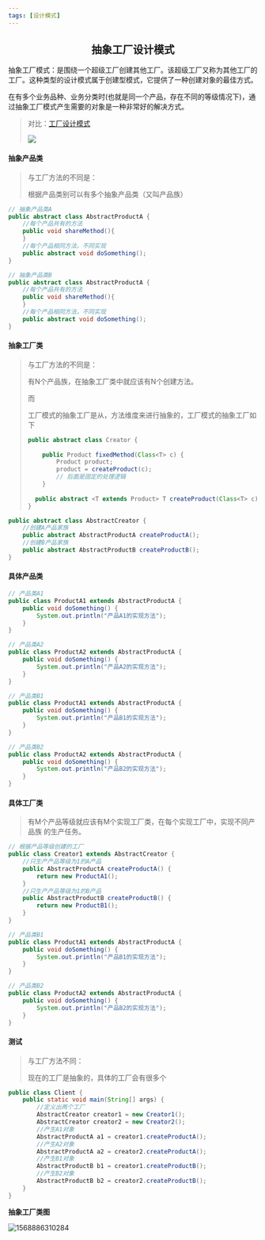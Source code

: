 ```yaml
---
tags: [设计模式]
---
```

## <center>抽象工厂设计模式</center>

抽象工厂模式：是围绕一个超级工厂创建其他工厂。该超级工厂又称为其他工厂的工厂。这种类型的设计模式属于创建型模式，它提供了一种创建对象的最佳方式。

在有多个业务品种、业务分类时(也就是同一个产品，存在不同的等级情况下)，通过抽象工厂模式产生需要的对象是一种非常好的解决方式。

> 对比：[工厂设计模式](https://fenglinliu.github.io/工厂设计模式/)
>
> ![](https://fenglinliu.github.io/assets/img/blog/1568882094039.png)
>
> 



#### 抽象产品类

> 与工厂方法的不同是：
>
> 根据产品类别可以有多个抽象产品类（又叫产品族）

```java
// 抽象产品类A
public abstract class AbstractProductA {
	//每个产品共有的方法
	public void shareMethod(){
	}
	//每个产品相同方法，不同实现
	public abstract void doSomething();
}
```

```java
// 抽象产品类B
public abstract class AbstractProductA {
	//每个产品共有的方法
	public void shareMethod(){
	}
	//每个产品相同方法，不同实现
	public abstract void doSomething();
}
```



#### 抽象工厂类

> 与工厂方法的不同是：
>
> 有N个产品族，在抽象工厂类中就应该有N个创建方法。
>
> 而
>
> 工厂模式的抽象工厂是从，方法维度来进行抽象的，工厂模式的抽象工厂如下
>
> ```java
> public abstract class Creator {
>        
>     public Product fixedMethod(Class<T> c) {
>         Product product;
>         product = createProduct(c);
>         // 后面是固定的处理逻辑
>     }
>    
> 	public abstract <T extends Product> T createProduct(Class<T> c);
> }
> ```



```java
public abstract class AbstractCreator {
	//创建A产品家族
	public abstract AbstractProductA createProductA();
	//创建B产品家族
	public abstract AbstractProductB createProductB();
}
```



#### 具体产品类

```java
// 产品类A1
public class ProductA1 extends AbstractProductA {
	public void doSomething() {
		System.out.println("产品A1的实现方法");
	}
}

// 产品类A2
public class ProductA2 extends AbstractProductA {
	public void doSomething() {
		System.out.println("产品A2的实现方法");
	}
}
```

```java
// 产品类B1
public class ProductA1 extends AbstractProductA {
	public void doSomething() {
		System.out.println("产品B1的实现方法");
	}
}

// 产品类B2
public class ProductA2 extends AbstractProductA {
	public void doSomething() {
		System.out.println("产品B2的实现方法");
	}
}
```



#### 具体工厂类

> 有M个产品等级就应该有M个实现工厂类，在每个实现工厂中，实现不同产品族
> 的生产任务。

```java
// 根据产品等级创建的工厂
public class Creator1 extends AbstractCreator {
	//只生产产品等级为1的A产品
	public AbstractProductA createProductA() {
		return new ProductA1();
	}
	//只生产产品等级为1的B产品
	public AbstractProductB createProductB() {
		return new ProductB1();
	}
}
```

```java
// 产品类B1
public class ProductA1 extends AbstractProductA {
	public void doSomething() {
		System.out.println("产品B1的实现方法");
	}
}

// 产品类B2
public class ProductA2 extends AbstractProductA {
	public void doSomething() {
		System.out.println("产品B2的实现方法");
	}
}
```



#### 测试

> 与工厂方法不同：
>
> 现在的工厂是抽象的，具体的工厂会有很多个

```java
public class Client {
    public static void main(String[] args) {
		//定义出两个工厂
		AbstractCreator creator1 = new Creator1();
		AbstractCreator creator2 = new Creator2();
		//产生A1对象
		AbstractProductA a1 = creator1.createProductA();
		//产生A2对象
		AbstractProductA a2 = creator2.createProductA();
		//产生B1对象
		AbstractProductB b1 = creator1.createProductB();
		//产生B2对象
		AbstractProductB b2 = creator2.createProductB();
	}
}
```



**抽象工厂类图**

![1568886310284](https://fenglinliu.github.io/assets/img/blog/1568886310284.png)



   


